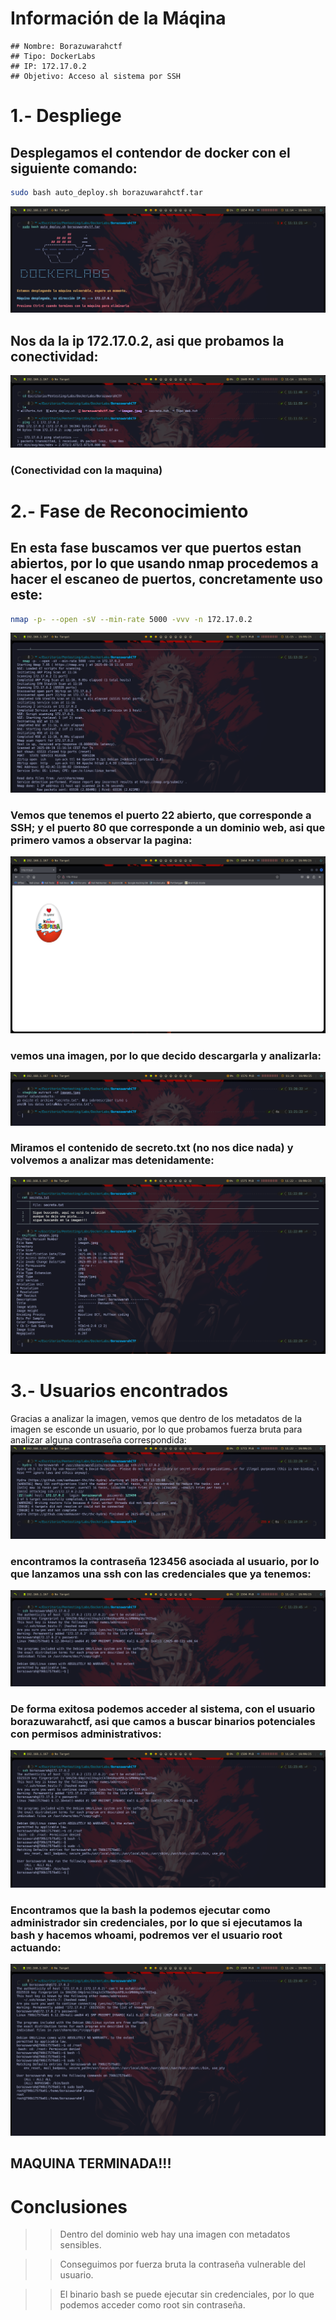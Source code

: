 # Información de la Máqina
    ## Nombre: Borazuwarahctf
    ## Tipo: DockerLabs
    ## IP: 172.17.0.2
    ## Objetivo: Acceso al sistema por SSH

# 1.- Despliege
## Desplegamos el contendor de docker con el siguiente comando:
```bash
sudo bash auto_deploy.sh borazuwarahctf.tar
```
![Despliegue](Borazuwarah_Despliege_Contenedor.png)
## Nos da la ip 172.17.0.2, asi que probamos la conectividad:
![conectividad](Borazuwarah_Conectividad_maquina_Ctf.png)
### (Conectividad con la maquina)

# 2.- Fase de Reconocimiento
## En esta fase buscamos ver que puertos estan abiertos, por lo que usando nmap procedemos a hacer el escaneo de puertos, concretamente uso este:
```bash
nmap -p- --open -sV --min-rate 5000 -vvv -n 172.17.0.2
``` 
![escaneo](Borazuwarah_Fase_Reconocimiento_Puertos.png)
### Vemos que tenemos el puerto 22 abierto, que corresponde a SSH; y el puerto 80 que corresponde a un dominio web, asi que primero vamos a observar la pagina:
![pagina](Borazuwarah_Dominio_web.png)
### vemos una imagen, por lo que decido descargarla y analizarla:
![imagen1](Borazuwarah_metadatos_1_imagen.png)
### Miramos el contenido de secreto.txt (no nos dice nada) y volvemos a analizar mas detenidamente:
![imagen2](Borazuwarah_metadatos_2_imagen.png)

# 3.- Usuarios encontrados
Gracias a analizar la imagen, vemos que dentro de los metadatos de la imagen se esconde un usuario, por lo que probamos fuerza bruta para analizar alguna contraseña correspondida:
![hydra](Borazuwarah_fuerza_bruta.png)
### encontramos la contraseña 123456 asociada al usuario, por lo que lanzamos una ssh con las credenciales que ya tenemos:
![ssh](Borazuwarah_ssh_completado.png)
### De forma exitosa podemos acceder al sistema, con el usuario borazuwarahctf, asi que camos a buscar binarios potenciales con permisos administrativos:
![binarios](Borazuwarah_binarios_potenciales.png)
### Encontramos que la bash la podemos ejecutar como administrador sin credenciales, por lo que si ejecutamos la bash y hacemos whoami, podremos ver el usuario root actuando:
![root](Borazuwarah_root.png)
## MAQUINA TERMINADA!!!

# Conclusiones
>> Dentro del dominio web hay una imagen con metadatos sensibles.

>> Conseguimos por fuerza bruta la contraseña vulnerable del usuario.

>> El binario bash se puede ejecutar sin credenciales, por lo que podemos acceder como root sin contraseña.
